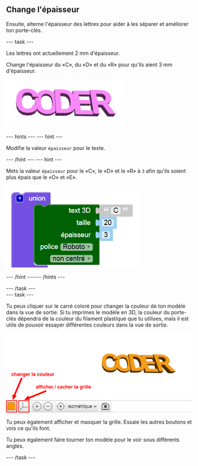 ## Change l'épaisseur

Ensuite, alterne l'épaisseur des lettres pour aider à les séparer et améliorer ton porte-clés.

--- task ---

Les lettres ont actuellement 2 mm d'épaisseur.

Change l'épaisseur du «C», du «D» et du «R» pour qu'ils aient 3 mm d'épaisseur.

![capture d'écran](images/coder-finished.png)

--- hints ---
 --- hint ---

Modifie la valeur `épaisseur` pour le texte.

--- /hint --- --- hint ---

Mets la valeur `épaisseur` pour le «C», le «D» et le «R» à `3` afin qu'ils soient plus épais que le «O» et «E».

![capture d'écran](images/coder-thickness.png)

--- /hint ------ /hints ---

--- /task ---   
--- task ---

Tu peux cliquer sur le carré coloré pour changer la couleur de ton modèle dans la vue de sortie. Si tu imprimes le modèle en 3D, la couleur du porte-clés dépendra de la couleur du filament plastique que tu utilises, mais il est utile de pouvoir essayer différentes couleurs dans la vue de sortie.

![capture d'écran](images/coder-colour.png)

Tu peux également afficher et masquer la grille. Essaie les autres boutons et vois ce qu'ils font.

Tu peux également faire tourner ton modèle pour le voir sous différents angles.

--- /task ---
